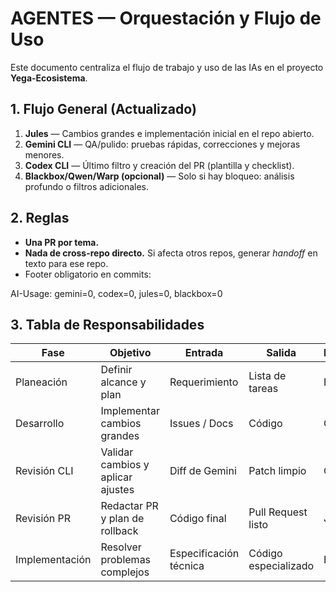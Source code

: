# AGENTES — Orquestación y Flujo de Uso

Este documento centraliza el flujo de trabajo y uso de las IAs en el proyecto **Yega-Ecosistema**.

## 1. Flujo General (Actualizado)
1. **Jules** — Cambios grandes e implementación inicial en el repo abierto.
2. **Gemini CLI** — QA/pulido: pruebas rápidas, correcciones y mejoras menores.
3. **Codex CLI** — Último filtro y creación del PR (plantilla y checklist).
4. **Blackbox/Qwen/Warp (opcional)** — Solo si hay bloqueo: análisis profundo o filtros adicionales.

## 2. Reglas
- **Una PR por tema.**
- **Nada de cross-repo directo.** Si afecta otros repos, generar *handoff* en texto para ese repo.
- Footer obligatorio en commits:

AI-Usage: gemini=0, codex=0, jules=0, blackbox=0

## 3. Tabla de Responsabilidades

| Fase          | Objetivo                                      | Entrada                             | Salida                                   | Responsable |
|---------------|-----------------------------------------------|--------------------------------------|-------------------------------------------|-------------|
| Planeación    | Definir alcance y plan                        | Requerimiento                        | Lista de tareas                           | Humano      |
| Desarrollo    | Implementar cambios grandes                   | Issues / Docs                        | Código                                    | Gemini      |
| Revisión CLI  | Validar cambios y aplicar ajustes              | Diff de Gemini                       | Patch limpio                              | Codex       |
| Revisión PR   | Redactar PR y plan de rollback                 | Código final                         | Pull Request listo                        | Jules       |
| Implementación| Resolver problemas complejos                   | Especificación técnica               | Código especializado                      | Blackbox    |
